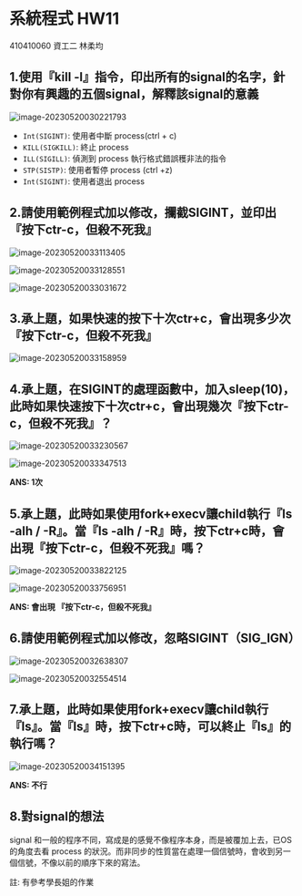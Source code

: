 # 系統程式 HW11

410410060 資⼯⼆ 林柔均

## 1.使用『kill -l』指令，印出所有的signal的名字，針對你有興趣的五個signal，解釋該signal的意義

![image-20230520030221793](/home/rogewood/.config/Typora/typora-user-images/image-20230520030221793.png)

- `Int(SIGINT)`:  使用者中斷 process(ctrl + c)
- `KILL(SIGKILL)`: 終止 process 
- `ILL(SIGILL)`:  偵測到 process 執行格式錯誤穫非法的指令
- `STP(SISTP)`:  使用者暫停 process (ctrl +z)
- `Int(SIGINT)`: 使用者退出 process 

## 2.請使用範例程式加以修改，攔截SIGINT，並印出『按下ctr-c，但殺不死我』

![image-20230520033113405](/home/rogewood/.config/Typora/typora-user-images/image-20230520033113405.png)

![image-20230520033128551](/home/rogewood/.config/Typora/typora-user-images/image-20230520033128551.png)

![image-20230520033031672](/home/rogewood/.config/Typora/typora-user-images/image-20230520033031672.png)

## 3.承上題，如果快速的按下十次ctr+c，會出現多少次『按下ctr-c，但殺不死我』

![image-20230520033158959](/home/rogewood/.config/Typora/typora-user-images/image-20230520033158959.png)

## 4.承上題，在SIGINT的處理函數中，加入sleep(10)，此時如果快速按下十次ctr+c，會出現幾次『按下ctr-c，但殺不死我』？

![image-20230520033230567](/home/rogewood/.config/Typora/typora-user-images/image-20230520033230567.png)

![image-20230520033347513](/home/rogewood/.config/Typora/typora-user-images/image-20230520033347513.png)

**ANS: 1次**

## 5.承上題，此時如果使用fork+execv讓child執行『ls -alh / -R』。當『ls -alh / -R』時，按下ctr+c時，會出現『按下ctr-c，但殺不死我』嗎？

![image-20230520033822125](/home/rogewood/.config/Typora/typora-user-images/image-20230520033822125.png)

![image-20230520033756951](/home/rogewood/.config/Typora/typora-user-images/image-20230520033756951.png)

**ANS: 會出現 『按下ctr-c，但殺不死我』**

## 6.請使用範例程式加以修改，忽略SIGINT（SIG_IGN）

![image-20230520032638307](/home/rogewood/.config/Typora/typora-user-images/image-20230520032638307.png)

![image-20230520032554514](/home/rogewood/.config/Typora/typora-user-images/image-20230520032554514.png)

## 7.承上題，此時如果使用fork+execv讓child執行『ls』。當『ls』時，按下ctr+c時，可以終止『ls』的執行嗎？

![image-20230520034151395](/home/rogewood/.config/Typora/typora-user-images/image-20230520034151395.png)

**ANS: 不行**

## 8.對signal的想法

signal 和一般的程序不同，寫成是的感覺不像程序本身，而是被覆加上去，已OS的角度去看 process 的狀況。而非同步的性質當在處理一個信號時，會收到另一個信號，不像以前的順序下來的寫法。

註: 有參考學長姐的作業